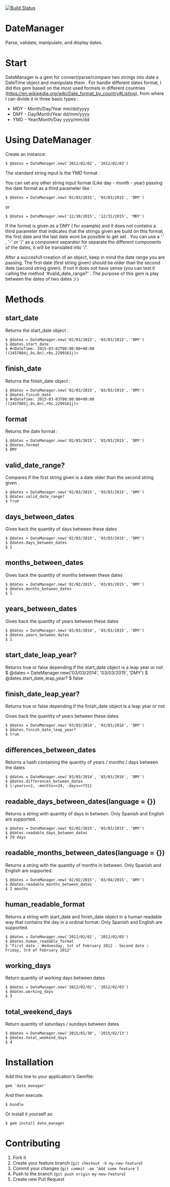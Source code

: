 [![Build Status](https://semaphoreci.com/api/v1/projects/c1127eeb-9c13-44dd-baeb-155ce4a54493/425379/badge.svg)](https://semaphoreci.com/fegoa89/date-manager)
# DateManager

Parse, validate, manipulate, and display dates.

# Start

DateManager is a gem for convert/parse/compare two strings into date a DateTime object and manipulate them .
For handle different dates format, I did this gem based on the most used formats in different countries (https://en.wikipedia.org/wiki/Date_format_by_country#Listing), from where I can divide it in three basic types :

- MDY - Month/Day/Year mm/dd/yyyy
- DMY - Day/Month/Year dd/mm/yyyy
- YMD - Year/Month/Day yyyy/mm/dd

# Using DateManager

Create an instance:

    $ @dates = DateManager.new('2012/02/02', '2012/02/03')

The standard string input is the YMD format .

You can set any other string input format (Like day - month - year) passing the date format as a third parameter like :

    $ @dates = DateManager.new('02/03/2015', '03/03/2015', 'DMY')

or

    $ @dates = DateManager.new('12/30/2015', '12/31/2015', 'MDY')


If the format is given as a DMY ( for example) and it does not contains a third parameter that indicates that the strings given are build on this format, the first date and the last date wont be possible to get set .
You can use a '.' , '-' or '/' as a component separator for separate the different components of the dates, it will be translated into '/'.

After a succesfull creation of an object, keep in mind the date range you are passing. The first date (first string given) should be older than the second date (second string given). If not it does not have sense (you can test it calling the method '#valid_date_range?' . The purpose of this gem is play between the dates of two dates :) )

# Methods

## start_date
Returns the start_date object :

    $ @dates = DateManager.new('02/03/2015', '03/03/2015', 'DMY')
    $ @dates.start_date
    $ #<DateTime: 2015-03-02T00:00:00+00:00 ((2457084j,0s,0n),+0s,2299161j)>

## finish_date
Returns the finish_date object :

    $ @dates = DateManager.new('02/03/2015', '03/03/2015', 'DMY')
    $ @dates.finish_date
    $ #<DateTime: 2015-03-03T00:00:00+00:00 ((2457085j,0s,0n),+0s,2299161j)>

## format
Returns the date format :

    $ @dates = DateManager.new('02/03/2015', '03/03/2015', 'DMY')
    $ @dates.format
    $ DMY

## valid_date_range?

Compares if the first string given is a date older than the second string given .

    $ @dates = DateManager.new('02/03/2015', '03/03/2015', 'DMY')
    $ @dates.valid_date_range?
    $ true

## days_between_dates

Gives back the quantity of days between these dates

    $ @dates = DateManager.new('02/03/2015', '03/03/2015', 'DMY')
    $ @dates.days_between_dates
    $ 1

## months_between_dates

Gives back the quantity of months between these dates

    $ @dates = DateManager.new('02/02/2015', '03/03/2015', 'DMY')
    $ @dates.months_between_dates
    $ 1

## years_between_dates

Gives back the quantity of years between these dates

    $ @dates = DateManager.new('03/03/2014', '03/03/2015', 'DMY')
    $ @dates.years_between_dates
    $ 1

## start_date_leap_year?

Returns true or false depending if the start_date object is a leap year or not
    $ @dates = DateManager.new('03/03/2014', '03/03/2015', 'DMY')
    $ @dates.start_date_leap_year?
    $ false

## finish_date_leap_year?

Returns true or false depending if the finish_date object is a leap year or not

Gives back the quantity of years between these dates

    $ @dates = DateManager.new('03/03/2014', '03/03/2016', 'DMY')
    $ @dates.finish_date_leap_year?
    $ true

## differences_between_dates

Returns a hash containing the quantity of years / months / days between the dates

    $ @dates = DateManager.new('03/03/2014', '03/03/2016', 'DMY')
    $ @dates.differences_between_dates
    $ {:years=>2, :months=>24, :days=>731}

## readable_days_between_dates(language = {})

Returns a string with quantity of days in between. Only Spanish and English are supported.

    $ @dates = DateManager.new('02/02/2015', '03/03/2015', 'DMY')
    $ @dates.readable_days_between_dates
    $ 29 days

## readable_months_between_dates(language = {})

Returns a string with the quantity of months in between. Only Spanish and English are supported.

    $ @dates = DateManager.new('02/02/2015', '03/04/2015', 'DMY')
    $ @dates.readable_months_between_dates
    $ 2 months

## human_readable_format

Returns a string with start_date and finish_date object in a human readable way that contains the day in a ordinal format. Only Spanish and English are supported.

    $ @dates = DateManager.new('2012/02/01', '2012/02/03')
    $ @dates.human_readable_format
    $ "First date : Wednesday, 1st of February 2012 - Second date : Friday, 3rd of February 2012"

## working_days

Return quantity of working days between dates

    $ @dates = DateManager.new('2012/02/01', '2012/02/03')
    $ @dates.working_days
    $ 3

## total_weekend_days

Return quantity of saturdays / sundays between dates

    $ @dates = DateManager.new('2015/01/30', '2015/02/13')
    $ @dates.total_weekend_days
    $ 4

# Installation

Add this line to your application's Gemfile:

    gem 'date_manager'

And then execute:

    $ bundle

Or install it yourself as:

    $ gem install date_manager


# Contributing

1. Fork it
2. Create your feature branch (`git checkout -b my-new-feature`)
3. Commit your changes (`git commit -am 'Add some feature'`)
4. Push to the branch (`git push origin my-new-feature`)
5. Create new Pull Request
